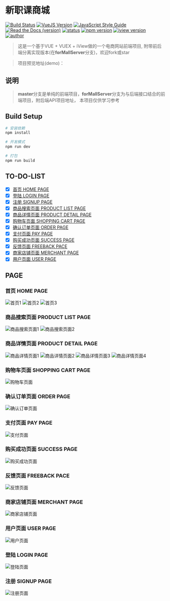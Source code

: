 # 新职课商城
[![Build Status](https://travis-ci.com/PowerDos/Mall-Vue.svg?branch=master)](https://travis-ci.com/PowerDos/Mall-Vue)
[![VueJS Version](https://img.shields.io/badge/VueJS-v2.5-green.svg?style=flat-square)](https://vuejs.org/)
[![JavaScript Style Guide](https://img.shields.io/badge/code_style-standard-brightgreen.svg)](https://standardjs.com)
[![Read the Docs (version)](https://img.shields.io/readthedocs/pip/stable.svg)](https://github.com/PowerDos/Mall-Vue)
[![status](https://img.shields.io/badge/Mall--Vue-maintain-brightgreen.svg)](https://standardjs.com)
[![npm version](https://img.shields.io/badge/npm-v5.5.1-brightgreen.svg)](https://standardjs.com)
[![iview version](https://img.shields.io/badge/iview-2.13.1-brightgreen.svg)](https://standardjs.com)
[![author](https://img.shields.io/badge/author-Gavin-brightgreen.svg)](https://standardjs.com)

> 这是一个基于VUE + VUEX + iView做的一个电商网站前端项目, 附带前后端分离实现版本(在**forMallServer**分支)，欢迎fork或star


> 项目预览地址(demo)：


## 说明
> **master**分支是单纯的前端项目，**forMallServer**分支为与后端接口结合的前端项目，附后端API项目地址， 本项目仅供学习参考


## Build Setup

``` bash
# 安装依赖
npm install

# 开发模式
npm run dev

# 打包
npm run build
```

## TO-DO-LIST
- [x] [首页 HOME PAGE](#首页-home-page)
- [x] [登陆 LOGIN PAGE](#登陆-login-page)
- [x] [注册 SIGNUP PAGE](#注册-signup-page)
- [x] [商品搜索页面 PRODUCT LIST PAGE](#商品搜索页面-product-list-page)
- [x] [商品详情页面 PRODUCT DETAIL PAGE](#商品详情页面-product-detail-page)
- [x] [购物车页面 SHOPPING CART PAGE](#购物车页面-shopping-cart-page)
- [x] [确认订单页面 ORDER PAGE](#确认订单页面-order-page)
- [x] [支付页面 PAY PAGE](#支付页面-pay-page)
- [x] [购买成功页面 SUCCESS PAGE](#购买成功页面-success-page)
- [x] [反馈页面 FREEBACK PACE](#%E5%8F%8D%E9%A6%88%E9%A1%B5%E9%9D%A2-freeback-page)
- [x] [商家店铺页面 MERCHANT PAGE](#商家店铺页面-merchant-page)
- [x] [用户页面 USER PAGE](#用户页面-user-page)

## PAGE

### 首页 HOME PAGE
![首页1](https://i.imgur.com/cNtx70M.png)
![首页2](https://i.imgur.com/ju5lfUc.png)
![首页3](https://i.imgur.com/K8MMYGq.png)

### 商品搜索页面 PRODUCT LIST PAGE
![商品搜索页面1](https://i.imgur.com/Wu7TJ4G.png)
![商品搜索页面2](https://i.imgur.com/ZTDRB2X.png)

### 商品详情页面 PRODUCT DETAIL PAGE
![商品详情页面1](https://i.imgur.com/0SQxUCN.png)
![商品详情页面2](https://i.imgur.com/kBiQM9O.png)
![商品详情页面3](https://i.imgur.com/aERYRmX.png)
![商品详情页面4](https://i.imgur.com/vRpvcvj.png)

### 购物车页面 SHOPPING CART PAGE
![购物车页面](https://i.imgur.com/m5tftN7.png)

### 确认订单页面 ORDER PAGE
![确认订单页面](https://i.imgur.com/iNM3CQH.png)

### 支付页面 PAY PAGE
![支付页面](https://i.imgur.com/4OdCynR.png)

### 购买成功页面 SUCCESS PAGE
![购买成功页面](https://i.imgur.com/tOATGZP.png)

### 反馈页面 FREEBACK PACE
![反馈页面](https://i.imgur.com/fbOZAH8.png)

### 商家店铺页面 MERCHANT PAGE
![商家店铺页面](https://i.imgur.com/Zgu54lw.png)

### 用户页面 USER PAGE
![用户页面](https://i.imgur.com/ttCwhyT.png)

### 登陆 LOGIN PAGE
![登陆页面](https://i.imgur.com/d16GjOi.png)

### 注册 SIGNUP PAGE
![注册页面](https://i.imgur.com/no4Cb65.png)
